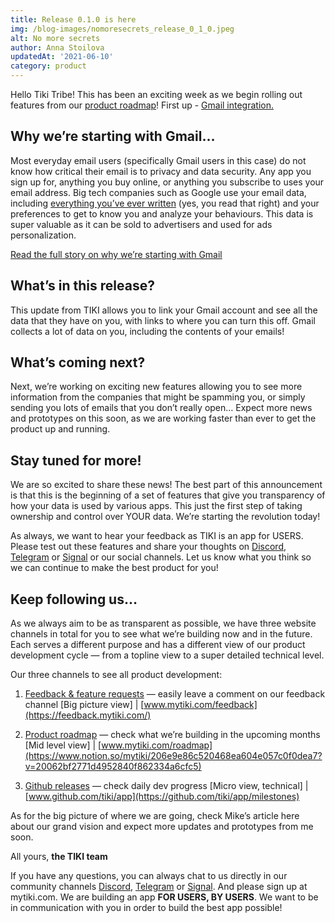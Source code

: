 ```yaml
---
title: Release 0.1.0 is here
img: /blog-images/nomoresecrets_release_0_1_0.jpeg
alt: No more secrets
author: Anna Stoilova
updatedAt: '2021-06-10'
category: product
---
```


Hello Tiki Tribe! This has been an exciting week as we begin rolling out features from our [product roadmap](https://www.notion.so/mytiki/206e9e86c520468ea604e057c0f0dea7?v=20062bf2771d4952840f862334a6cfc5)! First up - [Gmail integration.](https://www.notion.so/mytiki/Link-Gmail-account-9fcff4e017f44cfbb238e1a5b128b201)

## Why we’re starting with Gmail…

Most everyday email users (specifically Gmail users in this case) do not know how critical their email is to privacy and data security. Any app you sign up for, anything you buy online, or anything you subscribe to uses your email address. Big tech companies such as Google use your email data, including [everything you’ve ever written](https://medium.com/mytiki/why-gmail-87f4d6704c63) (yes, you read that right) and your preferences to get to know you and analyze your behaviours. This data is super valuable as it can be sold to advertisers and used for ads personalization.

[Read the full story on why we’re starting with Gmail](https://medium.com/mytiki/why-gmail-87f4d6704c63)

## What’s in this release?

This update from TIKI allows you to link your Gmail account and see all the data that they have on you, with links to where you can turn this off. Gmail collects a lot of data on you, including the contents of your emails!

## What’s coming next?

Next, we’re working on exciting new features allowing you to see more information from the companies that might be spamming you, or simply sending you lots of emails that you don’t really open… Expect more news and prototypes on this soon, as we are working faster than ever to get the product up and running.

## Stay tuned for more!

We are so excited to share these news! The best part of this announcement is that this is the beginning of a set of features that give you transparency of how your data is used by various apps. This just the first step of taking ownership and control over YOUR data. We’re starting the revolution today!

As always, we want to hear your feedback as TIKI is an app for USERS. Please test out these features and share your thoughts on [Discord](https://discord.com/invite/evjYQq48Be), [Telegram](https://t.me/mytikiapp) or [Signal](https://signal.group/#CjQKIA66Eq2VHecpcCd-cu-dziozMRSH3EuQdcZJNyMOYNi5EhC0coWtjWzKQ1dDKEjMqhkP) or our social channels. Let us know what you think so we can continue to make the best product for you!

## Keep following us…

As we always aim to be as transparent as possible, we have three website channels in total for you to see what we’re building now and in the future. Each serves a different purpose and has a different view of our product development cycle — from a topline view to a super detailed technical level.

Our three channels to see all product development:

1. [Feedback & feature requests](https://feedback.mytiki.com/) — easily leave a comment on our feedback channel [Big picture view] | [www.mytiki.com/feedback](https://feedback.mytiki.com/)

2. [Product roadmap](https://www.notion.so/mytiki/206e9e86c520468ea604e057c0f0dea7?v=20062bf2771d4952840f862334a6cfc5) — check what we’re building in the upcoming months [Mid level view] | [www.mytiki.com/roadmap](https://www.notion.so/mytiki/206e9e86c520468ea604e057c0f0dea7?v=20062bf2771d4952840f862334a6cfc5)

3. [Github releases](https://github.com/tiki/app/milestones) — check daily dev progress [Micro view, technical] | [www.github.com/tiki/app](https://github.com/tiki/app/milestones)

As for the big picture of where we are going, check Mike’s article here about our grand vision and expect more updates and prototypes from me soon.

All yours,
**the TIKI team**

If you have any questions, you can always chat to us directly in our community channels 
[Discord](https://discord.com/invite/evjYQq48Be), [Telegram](https://t.me/mytikiapp) or [Signal](https://signal.group/#CjQKIA66Eq2VHecpcCd-cu-dziozMRSH3EuQdcZJNyMOYNi5EhC0coWtjWzKQ1dDKEjMqhkP). And please sign up at mytiki.com.
We are building an app **FOR USERS, BY USERS**. We want to be in communication with you in order to build the best app possible!
